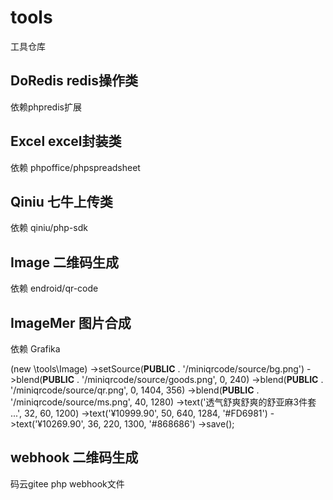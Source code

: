# tools
工具仓库

## DoRedis redis操作类
依赖phpredis扩展

## Excel excel封装类
依赖 phpoffice/phpspreadsheet

## Qiniu 七牛上传类
依赖 qiniu/php-sdk

## Image 二维码生成
依赖 endroid/qr-code 

## ImageMer 图片合成
依赖 Grafika

 (new \tools\Image)
            ->setSource(__PUBLIC__ . '/miniqrcode/source/bg.png')
            ->blend(__PUBLIC__ . '/miniqrcode/source/goods.png', 0, 240)
            ->blend(__PUBLIC__ . '/miniqrcode/source/qr.png', 0, 1404, 356)
            ->blend(__PUBLIC__ . '/miniqrcode/source/ms.png', 40, 1280)
            ->text('透气舒爽舒爽的舒亚麻3件套 ...', 32, 60, 1200)
            ->text('¥10999.90', 50, 640, 1284, '#FD6981')
            ->text('¥10269.90', 36, 220, 1300, '#868686')
            ->save();

## webhook 二维码生成
 码云gitee php webhook文件